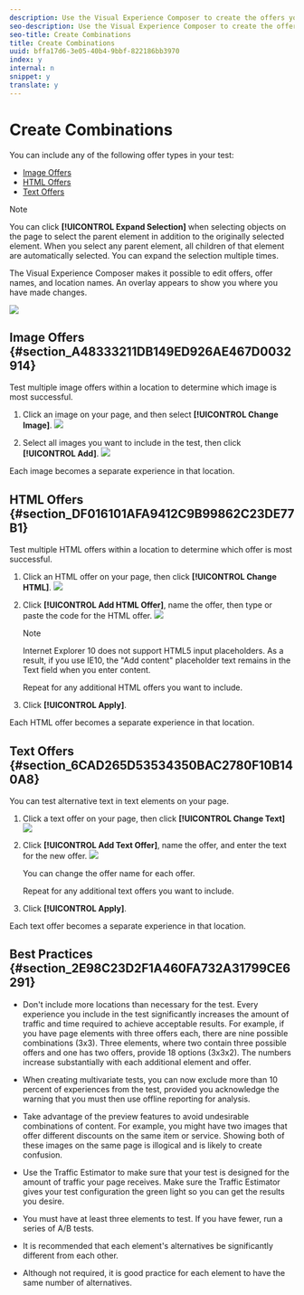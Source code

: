 ```yaml
---
description: Use the Visual Experience Composer to create the offers you want to include in your test.
seo-description: Use the Visual Experience Composer to create the offers you want to include in your test.
seo-title: Create Combinations
title: Create Combinations
uuid: bffa17d6-3e05-40b4-9bbf-822186bb3970
index: y
internal: n
snippet: y
translate: y
---
```


# Create Combinations

You can include any of the following offer types in your test: 

* [ Image Offers](../../../c_activities/c_multivariate_testing/t_create_multivariate_test/c_add_offers.md#section_A48333211DB149ED926AE467D0032914)
* [ HTML Offers](../../../c_activities/c_multivariate_testing/t_create_multivariate_test/c_add_offers.md#section_DF016101AFA9412C9B99862C23DE77B1)
* [ Text Offers](../../../c_activities/c_multivariate_testing/t_create_multivariate_test/c_add_offers.md#section_6CAD265D53534350BAC2780F10B140A8)

>[!NOTE]
>
>You can click **[!UICONTROL  Expand Selection]** when selecting objects on the page to select the parent element in addition to the originally selected element. When you select any parent element, all children of that element are automatically selected. You can expand the selection multiple times. 



The Visual Experience Composer makes it possible to edit offers, offer names, and location names. An overlay appears to show you where you have made changes. 

![](assets/overlay.png) 

## Image Offers {#section_A48333211DB149ED926AE467D0032914}

Test multiple image offers within a location to determine which image is most successful. 


1. Click an image on your page, and then select **[!UICONTROL  Change Image]**. ![](assets/changeimage.png) 

1. Select all images you want to include in the test, then click **[!UICONTROL  Add]**. ![](assets/addimage.png) 



Each image becomes a separate experience in that location. 

## HTML Offers {#section_DF016101AFA9412C9B99862C23DE77B1}

Test multiple HTML offers within a location to determine which offer is most successful. 


1. Click an HTML offer on your page, then click **[!UICONTROL  Change HTML]**. ![](assets/changehtml.png) 

1. Click **[!UICONTROL  Add HTML Offer]**, name the offer, then type or paste the code for the HTML offer. ![](assets/editoffers.png) 


   >[!NOTE]
   >
   >Internet Explorer 10 does not support HTML5 input placeholders. As a result, if you use IE10, the "Add content" placeholder text remains in the Text field when you enter content.


   Repeat for any additional HTML offers you want to include. 

1. Click **[!UICONTROL  Apply]**.


Each HTML offer becomes a separate experience in that location. 

## Text Offers {#section_6CAD265D53534350BAC2780F10B140A8}

You can test alternative text in text elements on your page. 


1. Click a text offer on your page, then click **[!UICONTROL  Change Text]** ![](assets/changetext.png) 

1. Click **[!UICONTROL  Add Text Offer]**, name the offer, and enter the text for the new offer. ![](assets/changetexttext.png) 

   You can change the offer name for each offer. 

   Repeat for any additional text offers you want to include. 

1. Click **[!UICONTROL  Apply]**.


Each text offer becomes a separate experience in that location. 

## Best Practices {#section_2E98C23D2F1A460FA732A31799CE6291}


* Don't include more locations than necessary for the test. Every experience you include in the test significantly increases the amount of traffic and time required to achieve acceptable results. For example, if you have page elements with three offers each, there are nine possible combinations (3x3). Three elements, where two contain three possible offers and one has two offers, provide 18 options (3x3x2). The numbers increase substantially with each additional element and offer. 

* When creating multivariate tests, you can now exclude more than 10 percent of experiences from the test, provided you acknowledge the warning that you must then use offline reporting for analysis. 

* Take advantage of the preview features to avoid undesirable combinations of content. For example, you might have two images that offer different discounts on the same item or service. Showing both of these images on the same page is illogical and is likely to create confusion. 

* Use the Traffic Estimator to make sure that your test is designed for the amount of traffic your page receives. Make sure the Traffic Estimator gives your test configuration the green light so you can get the results you desire. 

* You must have at least three elements to test. If you have fewer, run a series of A/B tests. 

* It is recommended that each element's alternatives be significantly different from each other. 

* Although not required, it is good practice for each element to have the same number of alternatives. 


